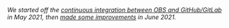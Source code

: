 _We started off the [continuous integration between OBS and GitHub/GitLab](/2021/05/31/scm-integration/) in May 2021,
then [made some improvements](/2021/06/14/scm-integration-improvements/) in June 2021._
